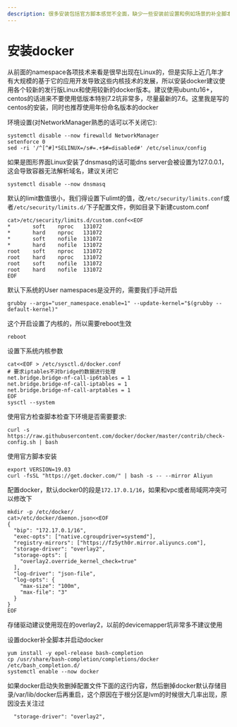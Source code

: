 ```yaml
---
description: 很多安装包括官方脚本感觉不全面，缺少一些安装前设置和例如场景的补全脚本设置，这里讲下安装步骤
---
```


# 安装docker

从前面的namespace各项技术来看是很早出现在Linux的，但是实际上近几年才有大规模的基于它的应用开发导致这些内核技术的发展，所以安装docker建议使用各个较新的发行版Linux和使用较新的docker版本。建议使用ubuntu16+，centos的话进来不要使用低版本特别7.2坑非常多，尽量最新的7.6。这里我是写的centos的安装，同时也推荐使用年份命名版本的docker

环境设置\(对NetworkManager熟悉的话可以不关闭它\):

```
systemctl disable --now firewalld NetworkManager
setenforce 0
sed -ri '/^[^#]*SELINUX=/s#=.+$#=disabled#' /etc/selinux/config
```

如果是图形界面Linux安装了dnsmasq的话可能dns server会被设置为127.0.0.1，这会导致容器无法解析域名，建议关闭它

```text
systemctl disable --now dnsmasq
```

默认的limit数值很小，我们得设置下ulimt的值，改`/etc/security/limits.conf`或者`/etc/security/limits.d/`下子配置文件，例如目录下新建custom.conf

```text
cat>/etc/security/limits.d/custom.conf<<EOF
*       soft    nproc   131072
*       hard    nproc   131072
*       soft    nofile  131072
*       hard    nofile  131072
root    soft    nproc   131072
root    hard    nproc   131072
root    soft    nofile  131072
root    hard    nofile  131072
EOF
```

默认下系统的User namespaces是没开的，需要我们手动开启

```text
grubby --args="user_namespace.enable=1" --update-kernel="$(grubby --default-kernel)"
```

这个开启设置了内核的，所以需要reboot生效

```text
reboot
```

设置下系统内核参数

```text
cat<<EOF > /etc/sysctl.d/docker.conf
# 要求iptables不对bridge的数据进行处理
net.bridge.bridge-nf-call-ip6tables = 1
net.bridge.bridge-nf-call-iptables = 1
net.bridge.bridge-nf-call-arptables = 1
EOF
sysctl --system
```

使用官方检查脚本检查下环境是否需要要求:

```text
curl -s https://raw.githubusercontent.com/docker/docker/master/contrib/check-config.sh | bash
```

使用官方脚本安装

```text
export VERSION=19.03
curl -fsSL "https://get.docker.com/" | bash -s -- --mirror Aliyun
```

配置docker，默认docker0的段是`172.17.0.1/16`，如果和vpc或者局域网冲突可以修改下

```text
mkdir -p /etc/docker/
cat>/etc/docker/daemon.json<<EOF
{
  "bip": "172.17.0.1/16",
  "exec-opts": ["native.cgroupdriver=systemd"],
  "registry-mirrors": ["https://fz5yth0r.mirror.aliyuncs.com"],
  "storage-driver": "overlay2",
  "storage-opts": [
    "overlay2.override_kernel_check=true"
  ],
  "log-driver": "json-file",
  "log-opts": {
    "max-size": "100m",
    "max-file": "3"
  }
}
EOF
```

存储驱动建议使用现在的overlay2，以前的devicemapper坑非常多不建议使用

设置docker补全脚本并启动docker

```text
yum install -y epel-release bash-completion 
cp /usr/share/bash-completion/completions/docker /etc/bash_completion.d/
systemctl enable --now docker
```

如果docker启动失败删掉配置文件下面的这行内容，然后删掉docker默认存储目录/var/lib/docker后再重启，这个原因在于根分区是lvm的时候很大几率出现，原因没去关注过

```text
  "storage-driver": "overlay2",
```

